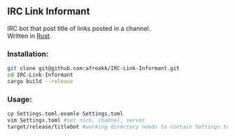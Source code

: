 ## IRC Link Informant
IRC bot that post title of links posted in a channel.   
Written in [Rust](https://www.rust-lang.org/).
### Installation:
```sh
git clone git@github.com:afreakk/IRC-Link-Informant.git
cd IRC-Link-Informant
cargo build --release
```

### Usage:
```sh
cp Settings.toml.examle Settings.toml
vim Settings.toml #set nick, channel, server
target/release/titlebot #working directory needs to contain Settings.toml
```
